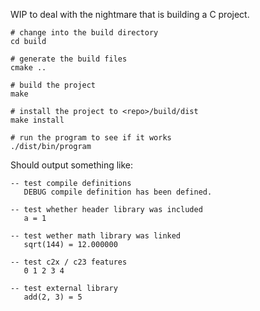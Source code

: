 WIP to deal with the nightmare that is building a C project.

```
# change into the build directory
cd build

# generate the build files
cmake ..

# build the project
make

# install the project to <repo>/build/dist
make install

# run the program to see if it works
./dist/bin/program
```

Should output something like:

```text
-- test compile definitions
   DEBUG compile definition has been defined.

-- test whether header library was included
   a = 1

-- test wether math library was linked
   sqrt(144) = 12.000000

-- test c2x / c23 features
   0 1 2 3 4

-- test external library
   add(2, 3) = 5
```
